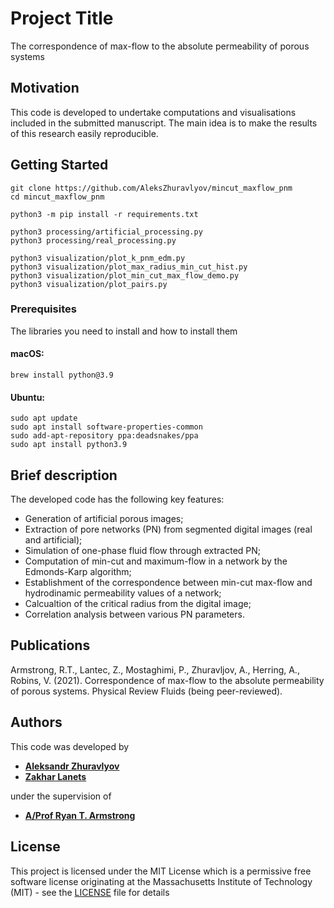 # Project Title
The correspondence of max-flow to the absolute permeability of porous systems 


## Motivation

This code is developed to undertake computations and visualisations included in the submitted manuscript. The main idea is to make the results of this research easily reproducible.

## Getting Started
```
git clone https://github.com/AleksZhuravlyov/mincut_maxflow_pnm
cd mincut_maxflow_pnm

python3 -m pip install -r requirements.txt

python3 processing/artificial_processing.py
python3 processing/real_processing.py

python3 visualization/plot_k_pnm_edm.py
python3 visualization/plot_max_radius_min_cut_hist.py
python3 visualization/plot_min_cut_max_flow_demo.py
python3 visualization/plot_pairs.py
```
### Prerequisites

The libraries you need to install and how to install them

#### macOS:
```
brew install python@3.9
```
#### Ubuntu:
```
sudo apt update
sudo apt install software-properties-common
sudo add-apt-repository ppa:deadsnakes/ppa
sudo apt install python3.9
```

## Brief description
The developed code has the following key features:

- Generation of artificial porous images;
- Extraction of pore networks (PN) from segmented digital images (real and artificial);
- Simulation of one-phase fluid flow through extracted PN;
- Computation of min-cut and maximum-flow in a network by the Edmonds-Karp algorithm;
- Establishment of the correspondence between min-cut max-flow and hydrodinamic permeability values of a network;
- Calcualtion of the critical radius from the digital image;
- Correlation analysis between various PN parameters.


## Publications

Armstrong, R.T., Lantec, Z., Mostaghimi, P., Zhuravljov, A., Herring, A., Robins, V. (2021). Correspondence of max-flow to the absolute permeability of porous systems. Physical Review Fluids (being peer-reviewed).


## Authors

This code was developed by
- [**Aleksandr Zhuravlyov**](https://github.com/AleksZhuravlyov/)
- [**Zakhar Lanets**](https://github.com/lanetszb/)

under the supervision of

- [**A/Prof Ryan T. Armstrong**](https://www.unsw.edu.au/engineering/our-people/ryan-armstrong)


## License

This project is licensed under the MIT License which is a permissive free software license originating at the Massachusetts Institute of Technology (MIT) - see the [LICENSE](LICENSE) file for details

